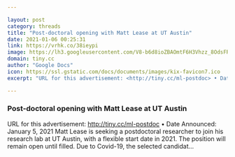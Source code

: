 ```yaml
---

layout: post
category: threads
title: "Post-doctoral opening with Matt Lease at UT Austin"
date: 2021-01-06 00:25:31
link: https://vrhk.co/38ieypi
image: https://lh3.googleusercontent.com/V8-b6d8ioZBAOmtF6H3Vhzz_8OdsFRfBDMEN3hVhGJSelyRrOR-aP9fwvPfMDq-zMUU_zfpFVA
domain: tiny.cc
author: "Google Docs"
icon: https://ssl.gstatic.com/docs/documents/images/kix-favicon7.ico
excerpt: "URL for this advertisement: <http://tiny.cc/ml-postdoc> • Date Announced: January 5, 2021 Matt Lease is seeking a postdoctoral researcher to join his research lab at UT Austin, with a flexible start date in 2021. The position will remain open until filled. Due to Covid-19, the selected candidat..."

---
```


### Post-doctoral opening with Matt Lease at UT Austin

URL for this advertisement: <http://tiny.cc/ml-postdoc> • Date Announced: January 5, 2021 Matt Lease is seeking a postdoctoral researcher to join his research lab at UT Austin, with a flexible start date in 2021. The position will remain open until filled. Due to Covid-19, the selected candidat...
